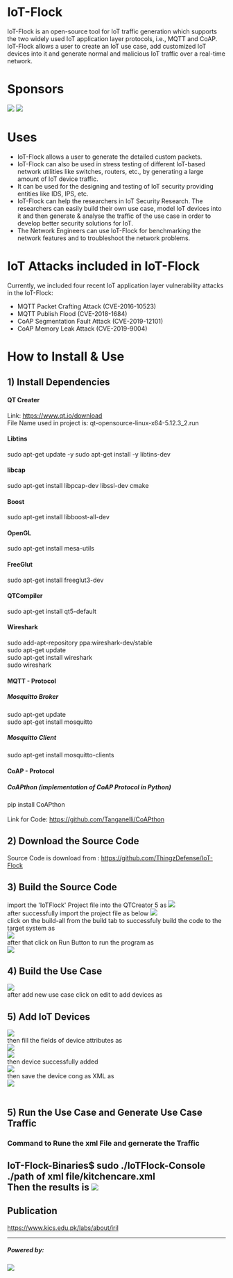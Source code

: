 
# IoT-Flock #
IoT-Flock is an open-source tool for IoT traffic generation which supports the two widely used IoT
application layer protocols, i.e., MQTT and CoAP. IoT-Flock allows a user to create an IoT use case,
add customized IoT devices into it and generate normal and malicious IoT traffic over a real-time
network.
# Sponsors #
![](iril-mini.png)
![](kics_logo_png-mini.png)


# Uses #
* IoT-Flock allows a user to generate the detailed custom packets.
* IoT-Flock can also be used in stress testing of different IoT-based network utilities like switches, routers, etc., by generating a large amount of IoT device traffic.
* It can be used for the designing and testing of IoT security providing entities like IDS, IPS, etc.
* IoT-Flock can help the researchers in IoT Security Research. The researchers can easily build their own use case, model IoT devices into it and then generate & analyse the traffic of the use case in order to develop better security solutions for IoT.
* The Network Engineers can use IoT-Flock for benchmarking the network features and to troubleshoot the network problems.

# IoT Attacks included in IoT-Flock #
Currently, we included four recent IoT application layer vulnerability attacks in the IoT-Flock: 
* MQTT Packet Crafting Attack (CVE-2016-10523)
* MQTT Publish Flood (CVE-2018-1684)
* CoAP Segmentation Fault Attack (CVE-2019-12101) 
* CoAP Memory Leak Attack (CVE-2019-9004)

# How to Install & Use #
## 1) Install Dependencies ##
#### QT Creater ####
Link: https://www.qt.io/download <br/>
File Name used in project is: qt-opensource-linux-x64-5.12.3_2.run
#### Libtins ####
  sudo apt-get update -y
  sudo apt-get install -y libtins-dev
#### libcap ####
  sudo apt-get install libpcap-dev libssl-dev cmake
#### Boost ####
  sudo apt-get install libboost-all-dev
#### OpenGL ####
  sudo apt-get install mesa-utils
#### FreeGlut ####
  sudo apt-get install freeglut3-dev
#### QTCompiler ####
  sudo apt-get install qt5-default
#### Wireshark ####
sudo add-apt-repository ppa:wireshark-dev/stable<br/>
sudo apt-get update<br/>
sudo apt-get install wireshark<br/>
sudo wireshark<br/>

#### MQTT - Protocol ####
##### Mosquitto Broker #####
sudo apt-get update<br/>
sudo apt-get install mosquitto
##### Mosquitto Client #####
sudo apt-get install mosquitto-clients

#### CoAP - Protocol ####
##### CoAPthon (implementation of CoAP Protocol in Python) #####
pip install CoAPthon<br/>
<br/>Link for Code: https://github.com/Tanganelli/CoAPthon<br/>

## 2) Download the Source Code ##
Source Code is download from : https://github.com/ThingzDefense/IoT-Flock
## 3) Build the Source Code ##
import the 'IoTFlock' Project file into the QTCreator 5 as
![](pic6.png)<br/>
after successfully import the project file as below
![](pro-file.png)<br/>
click on the build-all from the build tab to successfuly build the code to the target system as<br/>
![](pic8.png)<br/>
after that click on Run Button to run the program as<br/>
![](pic9.png)<br/>
## 4) Build the Use Case ##
![](build-usecase.png)<br/>
after add new use case click on edit to add devices as
## 5) Add IoT Devices ##
![](iot-device-add.png)<br/>
then fill the fields of device attributes as<br/>
![](dev1.png)<br/>
![](mqtt.png)<br/>
then device successfully added<br/>
![](added-dev.png)<br/>
then save the device cong as XML as<br/>
![](export.png)<br/>
<br/>
## 5) Run the Use Case and Generate Use Case Traffic ##
### Command to Rune the xml File and gernerate the Traffic ###
IoT-Flock-Binaries$ sudo ./IoTFlock-Console ./path of xml file/kitchencare.xml
<br/>
Then the results is
![](run-xml.png)
----
## Publication ##
https://www.kics.edu.pk/labs/about/iril 
****
##### Powered by: #####
![](iril-logo.png)
